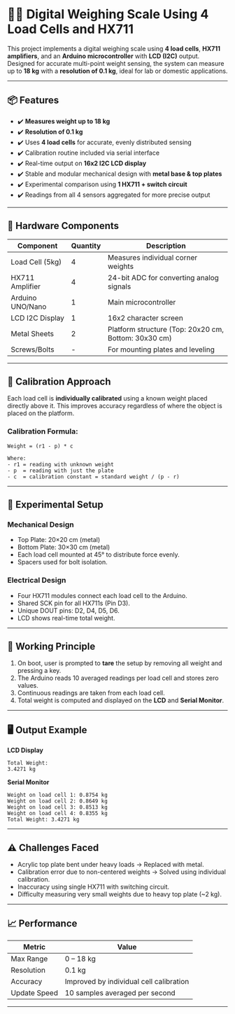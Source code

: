 
# 🏋️‍♀️ Digital Weighing Scale Using 4 Load Cells and HX711

This project implements a digital weighing scale using **4 load cells**, **HX711 amplifiers**, and an **Arduino microcontroller** with **LCD (I2C)** output. Designed for accurate multi-point weight sensing, the system can measure up to **18 kg** with a **resolution of 0.1 kg**, ideal for lab or domestic applications.

---

## 📦 Features

- ✔️ **Measures weight up to 18 kg**  
- ✔️ **Resolution of 0.1 kg**
- ✔️ Uses **4 load cells** for accurate, evenly distributed sensing
- ✔️ Calibration routine included via serial interface
- ✔️ Real-time output on **16x2 I2C LCD display**
- ✔️ Stable and modular mechanical design with **metal base & top plates**
- ✔️ Experimental comparison using **1 HX711 + switch circuit**
- ✔️ Readings from all 4 sensors aggregated for more precise output

---

## 🧰 Hardware Components

| Component         | Quantity | Description                                  |
|------------------|----------|----------------------------------------------|
| Load Cell (5kg)  | 4        | Measures individual corner weights           |
| HX711 Amplifier  | 4        | 24-bit ADC for converting analog signals     |
| Arduino UNO/Nano | 1        | Main microcontroller                         |
| LCD I2C Display  | 1        | 16x2 character screen                         |
| Metal Sheets     | 2        | Platform structure (Top: 20x20 cm, Bottom: 30x30 cm) |
| Screws/Bolts     | -        | For mounting plates and leveling             |

---



## 🧠 Calibration Approach

Each load cell is **individually calibrated** using a known weight placed directly above it. This improves accuracy regardless of where the object is placed on the platform.

### Calibration Formula:
```text
Weight = (r1 - p) * c

Where:
- r1 = reading with unknown weight
- p  = reading with just the plate
- c  = calibration constant = standard weight / (p - r)
````

---

## 🧪 Experimental Setup

### Mechanical Design

* Top Plate: 20×20 cm (metal)
* Bottom Plate: 30×30 cm (metal)
* Each load cell mounted at 45° to distribute force evenly.
* Spacers used for bolt isolation.

### Electrical Design

* Four HX711 modules connect each load cell to the Arduino.
* Shared SCK pin for all HX711s (Pin D3).
* Unique DOUT pins: D2, D4, D5, D6.
* LCD shows real-time total weight.

---

## 🔄 Working Principle

1. On boot, user is prompted to **tare** the setup by removing all weight and pressing a key.
2. The Arduino reads 10 averaged readings per load cell and stores zero values.
3. Continuous readings are taken from each load cell.
4. Total weight is computed and displayed on the **LCD** and **Serial Monitor**.

---

## 🖥️ Output Example

**LCD Display**

```
Total Weight:
3.4271 kg
```

**Serial Monitor**

```
Weight on load cell 1: 0.8754 kg
Weight on load cell 2: 0.8649 kg
Weight on load cell 3: 0.8513 kg
Weight on load cell 4: 0.8355 kg
Total Weight: 3.4271 kg
```

---

## ⚠️ Challenges Faced

* Acrylic top plate bent under heavy loads → Replaced with metal.
* Calibration error due to non-centered weights → Solved using individual calibration.
* Inaccuracy using single HX711 with switching circuit.
* Difficulty measuring very small weights due to heavy top plate (\~2 kg).

---

## 📈 Performance

| Metric       | Value                                   |
| ------------ | --------------------------------------- |
| Max Range    | 0 – 18 kg                               |
| Resolution   | 0.1 kg                                  |
| Accuracy     | Improved by individual cell calibration |
| Update Speed | 10 samples averaged per second          |

---
